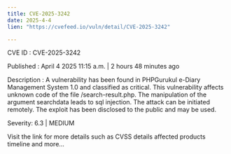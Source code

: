 ```yaml
---
title: CVE-2025-3242
date: 2025-4-4
lien: "https://cvefeed.io/vuln/detail/CVE-2025-3242"

---
```


CVE ID : CVE-2025-3242

Published :  April 4
2025
11:15 a.m. | 2 hours
48 minutes ago

Description : A vulnerability has been found in PHPGurukul e-Diary Management System 1.0 and classified as critical. This vulnerability affects unknown code of the file /search-result.php. The manipulation of the argument searchdata leads to sql injection. The attack can be initiated remotely. The exploit has been disclosed to the public and may be used.

Severity: 6.3 | MEDIUM

Visit the link for more details
such as CVSS details
affected products
timeline
and more...
